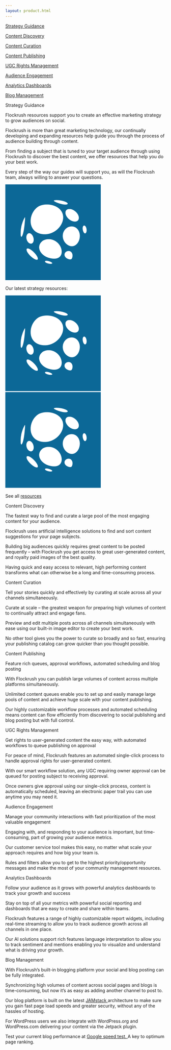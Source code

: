 ```yaml
---
layout: product.html
---
```


<!-- Product page -->

 <div class="ui vertical stripe segment grey-color">
  <div class="ui center aligned container">
  <div class="ui four stackable link cards feature-cards"><a class="ui card" href="/product/#strategy-guidance">
  <div class="center aligned content">
  <i class="compass huge inverted circular olive networks icon">
</i>
  <p class="ui h-semibold">Strategy Guidance</p>
</div>
</a>
      <a class="ui card" href="/product/#content-discovery">
  <div class="center aligned content">
  <i class="fire huge inverted circular blue networks icon">
</i>
  <p class="ui h-semibold">Content Discovery</p>
</div>
</a>
      <a class="ui card" href="/product/#content-curation">
  <div class="center aligned content">
  <i class="write huge inverted circular orange networks icon">
</i>
  <p class="ui h-semibold">Content Curation</p>
</div>
</a>
      <a class="ui card" href="/product/#content-publishing">
  <div class="center aligned content">
  <i class="send huge inverted circular green networks icon">
</i>
  <p class="ui h-semibold">Content Publishing</p>
</div>
</a></div>
  <div class="ui four stackable link cards feature-cards"><a class="ui card" href="/product/#ugc-rights-management">
  <div class="center aligned content">
  <i class="copyright huge inverted circular yellow networks icon">
</i>
  <p class="ui h-semibold">UGC Rights Management</p>
</div>
</a>
      <a class="ui card" href="/product/#audience-engagement">
  <div class="center aligned content">
  <i class="users huge inverted circular purple networks icon">
</i>
  <p class="ui h-semibold">Audience Engagement</p>
</div>
</a>
      <a class="ui card" href="/product/#analytics-dashboards">
  <div class="center aligned content">
  <i class="line chart huge inverted circular red networks icon">
</i>
  <p class="ui h-semibold">Analytics Dashboards</p>
</div>
</a>
      <a class="ui card" href="/product/#blog-management">
  <div class="center aligned content">
  <i class="newspaper huge inverted circular teal networks icon">
</i>
  <p class="ui h-semibold">Blog Management</p>
</div>
</a></div>
</div>
</div>

<div id="strategy-guidance" class="ui vertical stripe segment">
  <div class="ui stackable grid">
  <div class="two wide column">
</div>
  <div class="five wide column">
  <div class="ui h-bold"> Strategy Guidance </div>
  <p class="p-em-166">Flockrush resources support you to create an effective marketing strategy to grow audiences on social.</p>
  <p>
        Flockrush is more than great marketing technology, our continually developing and expanding resources help guide you through the process of audience building through content.</p>
  <p>
        From finding a subject that is tuned to your target audience through using Flockrush to discover the best content, we offer resources that help you do your best work.</p>
  <p>
        Every step of the way our guides will support you, as will the Flockrush team, always willing to answer your questions.</p>
</div>
  <div class="one wide column">
</div>
  <div class=" seven wide column">
  <div class="ui grid">
  <div class="sixteen wide column">
  <img class="ui fluid image" src="/img/Flockrush-icon-logo.png" alt="Flockrush logo">
</div>
  <div class="sixteen wide left bottom aligned column">
  <p class="p-em-166">Our latest strategy resources:
          </p>
</div>
  <div class="eight wide column">
  <img class="ui image" src="/img/Flockrush-icon-logo.png" alt="Flockrush logo">
</div>
  <div class="eight wide column">
  <img class="ui image" src="/img/Flockrush-icon-logo.png" alt="Flockrush logo">
</div>
  <div class="sixteen wide right aligned column">
  <p>See all
            <a href="/resources/">resources </a>
            <i class="chevron tiny right icon"></i></p>
</div>
</div>
</div>
</div>
</div>

<div id="content-discovery" class="ui vertical stripe segment grey-color">
  <div class="ui stackable grid">
  <div class="seven wide center aligned column">
</div>
  <div class="five wide middle aligned column">
  <div class="ui h-bold"> Content Discovery</div>
  <p class="p-em-166">The fastest way to find and curate a large pool of the most engaging content for your audience.</p>
  <p>Flockrush uses artificial intelligence solutions to find and sort content suggestions for your page subjects.</p>
  <p>Building big audiences quickly requires great content to be posted frequently – with Flockrush you get access to great user-generated content, and royalty paid images of the best quality.
      </p>
  <p>
        Having quick and easy access to relevant, high performing content transforms what can otherwise be a long and time-consuming process.
      </p>
</div>
</div>
</div>

<div id="content-curation" class="ui vertical stripe segment">
  <div class="ui stackable grid">
  <div class="two wide center aligned column">
</div>
  <div class="five wide middle aligned column">
  <div class="ui h-bold"> Content Curation</div>
  <p class="p-em-166">Tell your stories quickly and effectively by curating at scale across all your channels simultaneously.</p>
  <p>
        Curate at scale – the greatest weapon for preparing high volumes of content to continually attract and engage fans.</p>
  <p>
        Preview and edit multiple posts across all channels simultaneously with ease using our built-in image editor to create your best work.</p>
  <p>
        No other tool gives you the power to curate so broadly and so fast, ensuring your publishing catalog can grow quicker than you thought possible.
      </p>
  <p>
</p>
  <div class=" seven wide center aligned column">
</div>
</div>
</div>
</div>

<div id="content-publishing" class="ui vertical stripe segment grey-color">
  <div class="ui stackable grid">
  <div class="seven wide center aligned column">
</div>
  <div class="five wide middle aligned column">
  <div class="ui h-bold"> Content Publishing</div>
  <p class="p-em-166">Feature rich queues, approval workflows, automated scheduling and blog posting</p>
  <p>
        With Flockrush you can publish large volumes of content across multiple platforms simultaneously.</p>
  <p>
        Unlimited content queues enable you to set up and easily manage large pools of content and achieve huge scale with your content publishing.</p>
  <p>
        Our highly customizable workflow processes and automated scheduling means content can flow efficiently from discovering to social publishing and blog posting but with full control.</p>
</div>
</div>
</div>

<div id="ugc-rights-management" class="ui vertical stripe segment">
  <div class="ui stackable grid">
  <div class="two wide center aligned column">
</div>
  <div class="five wide middle aligned column">
  <div class="ui h-bold"> UGC Rights Management</div>
  <p class="p-em-166">Get rights to user-generated content the easy way, with automated workflows to queue publishing on approval</p>
  <p>
        For peace of mind, Flockrush features an automated single-click process to handle approval rights for user-generated content.</p>
  <p>
        With our smart workflow solution, any UGC requiring owner approval can be queued for posting subject to receiving approval.</p>
  <p>
        Once owners give approval using our single-click process, content is automatically scheduled, leaving an electronic paper trail you can use anytime you may need it.</p>
  <div class=" seven wide center aligned column">
</div>
</div>
</div>
</div>

<div id="audience-engagement" class="ui vertical stripe segment grey-color">
  <div class="ui stackable grid">
  <div class="seven wide center aligned column">
</div>
  <div class="five wide middle aligned column">
  <div class="ui h-bold"> Audience Engagement</div>
  <p class="p-em-166">Manage your community interactions with fast prioritization of the most valuable engagement</p>
  <p>
        Engaging with, and responding to your audience is important, but time-consuming, part of growing your audience metrics.</p>
  <p>
        Our customer service tool makes this easy, no matter what scale your approach requires and how big your team is.</p>
  <p>
        Rules and filters allow you to get to the highest priority/opportunity messages and make the most of your community management resources.</p>
</div>
</div>
</div>

<div id="analytics-dashboards" class="ui vertical stripe segment">
  <div class="ui stackable grid">
  <div class="two wide center aligned column">
</div>
  <div class="five wide middle aligned column">
  <div class="ui h-bold"> Analytics Dashboards</div>
  <p class="p-em-166">Follow your audience as it grows with powerful analytics dashboards to track your growth and success</p>
  <p>
        Stay on top of all your metrics with powerful social reporting and dashboards that are easy to create and share within teams.</p>
  <p>
        Flockrush features a range of highly customizable report widgets, including real-time streaming to allow you to track audience growth across all channels in one place.</p>
  <p>
        Our AI solutions support rich features language interpretation to allow you to track sentiment and mentions enabling you to visualize and understand what is driving your growth.</p>
  <div class=" seven wide center aligned column">
</div>
</div>
</div>
</div>

<div id="blog-management" class="ui vertical stripe segment grey-color">
  <div class="ui stackable grid">
  <div class="seven wide center aligned column">
</div>
  <div class="five wide middle aligned column">
  <div class="ui h-bold"> Blog Management</div>
  <p class="p-em-166">With Flockrush’s built-in blogging platform your social and blog posting can be fully integrated.
      </p>
  <p>
        Synchronizing high volumes of content across social pages and blogs is time-consuming, but now it’s as easy as adding another channel to post to.
      </p>
  <p>
        Our blog platform is built on the latest
        <a href="https://jamstack.org/">JAMstack </a>  architecture to make sure you gain fast page load speeds and greater security, without any of the hassles of hosting.
      </p>
  <p>
        For WordPress users we also integrate with WordPress.org and WordPress.com delivering your content via the Jetpack plugin.
      </p>
  <p>
        Test your current blog performance at
        <a href="https://developers.google.com/speed/pagespeed/insights/">Google speed test. </a>  A key to optimum page ranking.
      </p>
</div>
</div>
</div>
